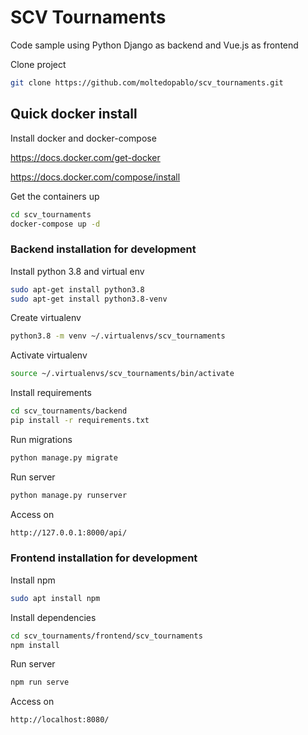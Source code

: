 # SCV Tournaments
Code sample using Python Django as backend and Vue.js as frontend

Clone project
```sh
git clone https://github.com/moltedopablo/scv_tournaments.git
```
## Quick docker install
Install docker and docker-compose 

https://docs.docker.com/get-docker

https://docs.docker.com/compose/install

Get the containers up
```sh
cd scv_tournaments
docker-compose up -d
```

### Backend installation for development

Install python 3.8 and virtual env
```sh
sudo apt-get install python3.8
sudo apt-get install python3.8-venv
```
Create virtualenv
```sh
python3.8 -m venv ~/.virtualenvs/scv_tournaments
```
Activate virtualenv
```sh
source ~/.virtualenvs/scv_tournaments/bin/activate
```

Install requirements 
```sh
cd scv_tournaments/backend
pip install -r requirements.txt
```
Run migrations
```sh
python manage.py migrate
```
Run server
```sh
python manage.py runserver
```
Access on
```sh
http://127.0.0.1:8000/api/
```

### Frontend installation for development
Install npm
```sh
sudo apt install npm
```
Install dependencies 
```sh
cd scv_tournaments/frontend/scv_tournaments
npm install
```
Run server
```sh
npm run serve
```
Access on
```sh
http://localhost:8080/
```